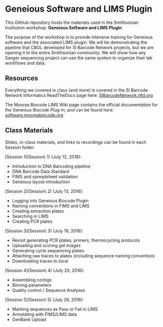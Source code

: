 # Geneious Software and LIMS Plugin
This GitHub repository hosts the materials used in the Smithsonian Institution workshop: **Geneious Software and LIMS Plugin**

The purpose of the workshop is to provide intensive training for Geneious software and the associated LIMS plugin. We will be demonstrating the pipeline that CBOL developed for SI Barcode Network projects, but we are opening it to the entire Smithsonian community. We will show how any Sanger sequencing project can use the same system to organize their lab workflows and data.

## Resources

Everything we covered in class (and more) is covered in the SI Barcode Network Informatics ReadTheDocs page here: [SIBarcodeNetwork.rtfd.org](http://sibarcodenetwork.readthedocs.io/en/latest/)

The Moorea Biocode LIMS Wiki page contains the official documentation for the Geneious Biocode Plug-in, and can be found here: [software.mooreabiocode.org](http://software.mooreabiocode.org/index.php?title=Main_Page)

## Class Materials 

Slides, in-class materials, and links to recordings can be found in each Session folder.

[Session 1](Session\ 1) (July 12, 2016):
* Introduction to DNA Barcoding pipeline
* DNA Barcode Data Standard
* FIMS and spreadsheet validation
* Geneious layout introduction

[Session 2](Session\ 2) (July 13, 2016):
* Logging into Geneious Biocode Plugin
* Naming conventions in FIMS and LIMS
* Creating extraction plates
* Searching in LIMS
* Creating PCR plates

[Session 3](Session\ 3) (July 19, 2016):
* Revisit generating PCR plates, primers, thermocycling protocols
* Uploading and scoring gel images
* Generating cycle sequencing plates
* Attaching raw traces to plates (including sequence naming convention)
* Downloading traces to local

[Session 4](Session\ 4) (July 20, 2016):
* Assembling contigs
* Binning parameters
* Quality control / Sequence Analyses

[Session 5](Session\ 5) (July 26, 2016):
* Marking sequences as Pass or Fail in LIMS
* Annotating with FIMS/LIMS data
* GenBank Upload
